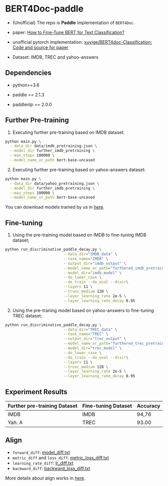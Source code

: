 # BERT4Doc-paddle

- (Unofficial) The repo is **Paddle** implementation of `BERT4Doc`.
- paper: [How to Fine-Tune BERT for Text Classification?](https://github.com/xuyige/BERT4doc-Classification)
- unofficial pytorch implementation: [xuyige/BERT4doc-Classification: Code and source for paper ](https://github.com/xuyige/BERT4doc-Classification)

- Dataset: IMDB, TREC and yahoo-answers

## Dependencies

- python>=3.6

- paddle == 2.1.3

- paddlenlp == 2.0.0

  

## Further Pre-training

1. Executing further pre-training based on IMDB dataset:

```bash
python main.py \
  --data_dir data/imdb_pretraining.json \
  --model_dir further_imdb_pretraining \
  --max_steps 100000 \
  --model_name_or_path bert-base-uncased
```

2. Executing further pre-training based on yahoo-answers dataset:

```bash
python main.py \
  --data_dir data/yahoo_pretraining.json \
  --model_dir further_imdb_pretraining \
  --max_steps 100000 \
  --model_name_or_path bert-base-uncased
```

You can download models trained by us in [here](https://drive.google.com/drive/folders/1_YDaG37w8EpVhiRIMsNPn00JYYUsULOU?usp=sharing). 



## Fine-tuning

1. Using the pre-training model based on IMDB to fine-tuning IMDB dataset;

```bash
python run_discriminative_paddle_decay.py \
                          --data_dir="IMDB_data" \
                          --task_name="IMDB" \
                          --output_dir="imdb_output" \
                          --model_name_or_path="furthered_imdb_pretrained" \
                          --model_dir="imdb_model" \
                          --do_lower_case \
                          --do_train --do_eval --discr\
                          --layers 11 \
                          --trunc_medium 128 \
                          --layer_learning_rate 2e-5 \
                          --layer_learning_rate_decay 0.95
```

2. Using the pre-traning model based on yahoo-answers to fine-tuning TREC dataset;

```bash
python run_discriminative_paddle_decay.py \
                          --data_dir="TREC_data" \
                          --task_name="TREC" \
                          --output_dir="trec_output" \
                          --model_name_or_path="furthered_trec_pretrained" \
                          --model_dir="trec_model" \
                          --do_lower_case \
                          --do_train --do_eval --discr\
                          --layers 11 \
                          --trunc_medium 128 \
                          --layer_learning_rate 2e-5 \
                          --layer_learning_rate_decay 0.95
```



## Experiment Results



| Further pre-training Dataset | Fine-tuning Dataset | Accuracy |
| ---------------------------- | ------------------- | -------- |
| IMDB                         | IMDB                | 94,76    |
| Yah. A                       | TREC                | 93.00    |



## Align

- `forward_diff`: [model_diff.txt](https://github.com/ncpaddle/BERT4Doc-paddle/blob/main/align_results/1.check_forward/log_diff/model_diff.txt)
- `metric_diff` and `loss_diff`: [metric_loss_diff.txt](https://github.com/ncpaddle/BERT4Doc-paddle/blob/main/align_results/3.check_metric_loss/log_diff/metric_diff_log.txt)
- `learning_rate_diff`: [lr_diff.txt](https://github.com/ncpaddle/BERT4Doc-paddle/blob/main/align_results/4.check_lr/log_diff/lr_diff_log.txt)
- `backward_diff`: [backward_loss_diff.txt](https://github.com/ncpaddle/BERT4Doc-paddle/blob/main/align_results/5.check_backward/log_diff/back_loss_log2.txt)

More details about align works in [here](https://github.com/ncpaddle/JointBERT-paddle/tree/main/align_works).


